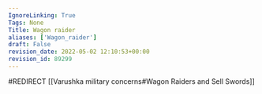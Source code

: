 ```yaml
---
IgnoreLinking: True
Tags: None
Title: Wagon raider
aliases: ['Wagon_raider']
draft: False
revision_date: 2022-05-02 12:10:53+00:00
revision_id: 89299
---
```


#REDIRECT [[Varushka military concerns#Wagon Raiders and Sell Swords]]